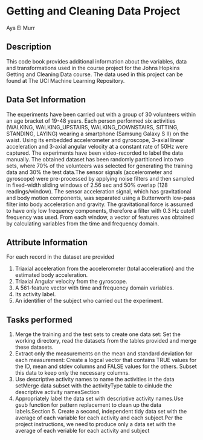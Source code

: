 # Getting and Cleaning Data Project
Aya El Murr

## Description 
This code book provides additional information about the variables, data and transformations used in the course project for the Johns Hopkins Getting and Cleaning Data course. The data used in this project can be found at The UCI Machine Learning Repository. 

## Data Set Information
The experiments have been carried out with a group of 30 volunteers within an age bracket of 19-48 years. Each person performed six activities (WALKING, WALKING_UPSTAIRS, WALKING_DOWNSTAIRS, SITTING, STANDING, LAYING) wearing a smartphone (Samsung Galaxy S II) on the waist. Using its embedded accelerometer and gyroscope, 3-axial linear acceleration and 3-axial angular velocity at a constant rate of 50Hz were captured. The experiments have been video-recorded to label the data manually. The obtained dataset has been randomly partitioned into two sets, where 70% of the volunteers was selected for generating the training data and 30% the test data.The sensor signals (accelerometer and gyroscope) were pre-processed by applying noise filters and then sampled in fixed-width sliding windows of 2.56 sec and 50% overlap (128 readings/window). The sensor acceleration signal, which has gravitational and body motion components, was separated using a Butterworth low-pass filter into body acceleration and gravity. The gravitational force is assumed to have only low frequency components, therefore a filter with 0.3 Hz cutoff frequency was used. From each window, a vector of features was obtained by calculating variables from the time and frequency domain.

## Attribute Information
For each record in the dataset are provided
1. Triaxial acceleration from the accelerometer (total acceleration) and the estimated body acceleration.
2. Triaxial Angular velocity from the gyroscope. 
3. A 561-feature vector with time and frequency domain variables.
4. Its activity label.
5. An identifier of the subject who carried out the experiment.

## Tasks performed
1. Merge the training and the test sets to create one data set: Set the working directory, read the datasets from the tables provided and merge these datasets. 
2. Extract only the measurements on the mean and standard deviation for each measurement: Create a logcal vector that contains TRUE values for the ID, mean and stdev columns and FALSE values for the others. Subset this data to keep only the necessary columns.
3. Use descriptive activity names to name the activities in the data setMerge data subset with the activityType table to cinlude the descriptive activity namesSection 
4. Appropriately label the data set with descriptive activity names.Use gsub function for pattern replacement to clean up the data labels.Section 5. Create a second, independent tidy data set with the average of each variable for each activity and each subject.Per the project instructions, we need to produce only a data set with the average of each veriable for each activity and subject

